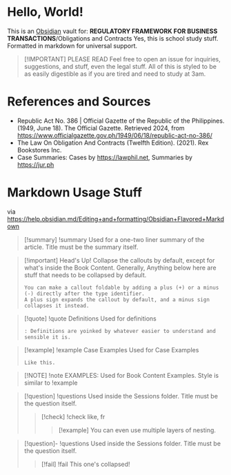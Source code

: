 # Hello, World!
This is an [Obsidian](https://obsidian.md) vault for:
**REGULATORY FRAMEWORK FOR BUSINESS TRANSACTIONS**/Obligations and Contracts
Yes, this is school study stuff. Formatted in markdown for universal support.

> [!IMPORTANT] PLEASE READ
> Feel free to open an issue for inquiries, suggestions, and stuff, even the legal stuff.
> All of this is styled to be as easily digestible as if you are tired and need to study at 3am.

# References and Sources
- Republic Act No. 386 | Official Gazette of the Republic of the Philippines. (1949, June 18). The Official Gazette. Retrieved 2024, from https://www.officialgazette.gov.ph/1949/06/18/republic-act-no-386/
- The Law On Obligation And Contracts (Twelfth Edition). (2021). Rex Bookstores Inc.
- Case Summaries: Cases by https://lawphil.net, Summaries by https://jur.ph

# Markdown Usage Stuff
via https://help.obsidian.md/Editing+and+formatting/Obsidian+Flavored+Markdown

> [!summary] !summary
> Used for a one-two liner summary of the article. Title must be the summary itself.

> [!important] Head's Up!
> Collapse the callouts by default, except for what's inside the Book Content.
> Generally, Anything below here are stuff that needs to be collapsed by default.
>
> ```
> You can make a callout foldable by adding a plus (+) or a minus (-) directly after the type identifier.
> A plus sign expands the callout by default, and a minus sign collapses it instead.
> ```

> [!quote] !quote Definitions
> Used for definitions
> ```
> : Definitions are yoinked by whatever easier to understand and sensible it is.
> ```

> [!example]  !example Case Examples
> Used for Case Examples
> ```
> Like this.
> ```

> [!NOTE]  !note EXAMPLES:
> Used for Book Content Examples.
> Style is similar to !example

> [!question] !questions
> Used inside the Sessions folder. Title must be the question itself.
> > [!check] !check
> > like, fr
> > > [!example]  You can even use multiple layers of nesting.

> [!question]- !questions
> Used inside the Sessions folder. Title must be the question itself.
> > [!fail] !fail
> > This one's collapsed!
